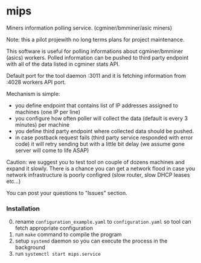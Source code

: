 # mips
Miners information polling service. (cgminer/bmminer/asic miners)

Note: this a pilot projewith no long terms plans for project maintenance.


This software is useful for polling informations about cgminer/bmminer (asics) workers.
Polled information can be pushed to third party endpoint with all of the data listed in cgminer stats API.

Default port for the tool daemon :3011 and it is fetching information from :4028 workers API port.

Mechanism is simple:
- you define endpoint that contains list of IP addresses assigned to machines (one IP per line)
- you configure how often poller will collect the data (default is every 3 minutes) per machine
- you define third party endpoint where collected data should be pushed.
- in case postback request fails (third party service responded with error code) it will retry sending but with a little bit delay (we assume gone server will come to life ASAP)

Caution: we suggest you to test tool on couple of dozens machines and expand it slowly. There is a chance you can get a network flood
in case you network infrastructure is poorly configred (slow router, slow DHCP leases etc...)

You can post your questions to "Issues" section.

### Installation
0. rename `configuration_example.yaml` to `configuration.yaml` so tool can fetch appropriate configuration
1. run `make` command to compile the program
2. setup `systemd` daemon so you can execute the process in the background
3. run `systemctl start mips.service`